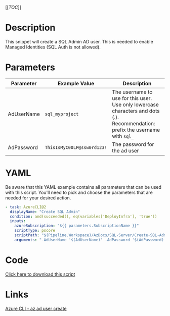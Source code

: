 [[_TOC_]]

# Description

This snippet will create a SQL Admin AD user. This is needed to enable Managed Identities (SQL Auth is not allowed).

# Parameters

| Parameter  | Example Value              | Description                                                                                                                    |
| ---------- | -------------------------- | ------------------------------------------------------------------------------------------------------------------------------ |
| AdUserName | `sql_myproject`            | The username to use for this user. Use only lowercase characters and dots (.). Recommendation: prefix the username with `sql_` |
| AdPassword | `ThisIsMyC00LP@ssw0rd123!` | The password for the ad user                                                                                                   |

# YAML

Be aware that this YAML example contains all parameters that can be used with this script. You'll need to pick and choose the parameters that are needed for your desired action.

```yaml
- task: AzureCLI@2
  displayName: "Create SQL Admin"
  condition: and(succeeded(), eq(variables['DeployInfra'], 'true'))
  inputs:
    azureSubscription: "${{ parameters.SubscriptionName }}"
    scriptType: pscore
    scriptPath: "$(Pipeline.Workspace)/AzDocs/SQL-Server/Create-SQL-Admin.ps1"
    arguments: "-AdUserName '$(AdUserName)' -AdPassword '$(AdPassword)'"
```

# Code

[Click here to download this script](../../../../src/SQL-Server/Create-SQL-Admin.ps1)

# Links

[Azure CLI - az ad user create](https://docs.microsoft.com/en-us/cli/azure/ad/user?view=azure-cli-latest#az_ad_user_create)
